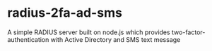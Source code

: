 # radius-2fa-ad-sms
A simple RADIUS server built on node.js which provides two-factor-authentication with Active Directory and SMS text message
